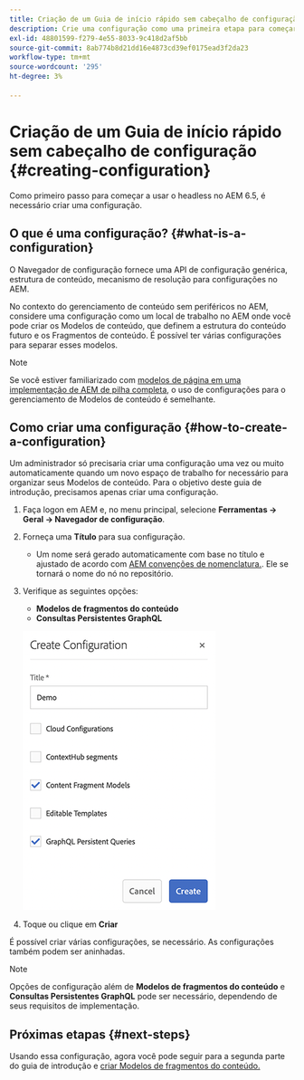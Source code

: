 ```yaml
---
title: Criação de um Guia de início rápido sem cabeçalho de configuração
description: Crie uma configuração como uma primeira etapa para começar a usar o headless no AEM 6.5.
exl-id: 48801599-f279-4e55-8033-9c418d2af5bb
source-git-commit: 8ab774b8d21dd16e4873cd39ef0175ead3f2da23
workflow-type: tm+mt
source-wordcount: '295'
ht-degree: 3%

---
```


# Criação de um Guia de início rápido sem cabeçalho de configuração {#creating-configuration}

Como primeiro passo para começar a usar o headless no AEM 6.5, é necessário criar uma configuração.

## O que é uma configuração? {#what-is-a-configuration}

O Navegador de configuração fornece uma API de configuração genérica, estrutura de conteúdo, mecanismo de resolução para configurações no AEM.

No contexto do gerenciamento de conteúdo sem periféricos no AEM, considere uma configuração como um local de trabalho no AEM onde você pode criar os Modelos de conteúdo, que definem a estrutura do conteúdo futuro e os Fragmentos de conteúdo. É possível ter várias configurações para separar esses modelos.

>[!NOTE]
>
>Se você estiver familiarizado com [modelos de página em uma implementação de AEM de pilha completa,](/help/sites-authoring/templates.md) o uso de configurações para o gerenciamento de Modelos de conteúdo é semelhante.

## Como criar uma configuração {#how-to-create-a-configuration}

Um administrador só precisaria criar uma configuração uma vez ou muito automaticamente quando um novo espaço de trabalho for necessário para organizar seus Modelos de conteúdo. Para o objetivo deste guia de introdução, precisamos apenas criar uma configuração.

1. Faça logon em AEM e, no menu principal, selecione **Ferramentas -> Geral -> Navegador de configuração**.
1. Forneça uma **Título** para sua configuração.
   * Um nome será gerado automaticamente com base no título e ajustado de acordo com [AEM convenções de nomenclatura.](/help/sites-developing/naming-conventions.md). Ele se tornará o nome do nó no repositório.
1. Verifique as seguintes opções:
   * **Modelos de fragmentos do conteúdo**
   * **Consultas Persistentes GraphQL**

   ![Criar configuração](../assets/create-configuration.png)

1. Toque ou clique em **Criar**

É possível criar várias configurações, se necessário. As configurações também podem ser aninhadas.

>[!NOTE]
>
>Opções de configuração além de **Modelos de fragmentos do conteúdo** e **Consultas Persistentes GraphQL** pode ser necessário, dependendo de seus requisitos de implementação.

## Próximas etapas {#next-steps}

Usando essa configuração, agora você pode seguir para a segunda parte do guia de introdução e [criar Modelos de fragmentos do conteúdo.](create-content-model.md)

<!--
>[!TIP]
>
>For complete details about the Configuration Browser, [see the Configuration Browser documentation.](/help/sites-developing/configurations.md)
-->
